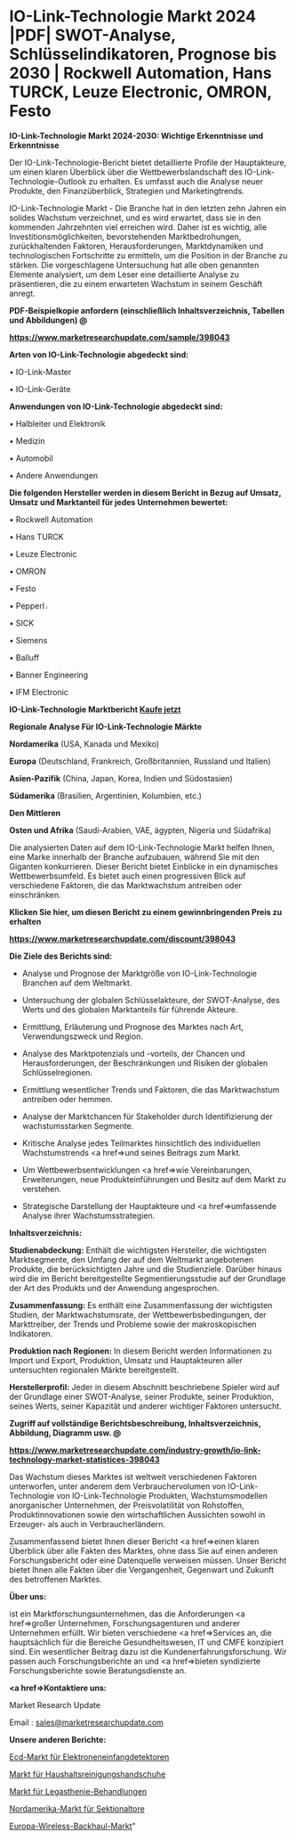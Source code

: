 # IO-Link-Technologie Markt 2024 |PDF| SWOT-Analyse, Schlüsselindikatoren, Prognose bis 2030 | Rockwell Automation, Hans TURCK, Leuze Electronic, OMRON, Festo

<strong>IO-Link-Technologie Markt 2024-2030: Wichtige Erkenntnisse und Erkenntnisse</strong>

Der IO-Link-Technologie-Bericht bietet detaillierte Profile der Hauptakteure, um einen klaren Überblick über die Wettbewerbslandschaft des IO-Link-Technologie-Outlook zu erhalten. Es umfasst auch die Analyse neuer Produkte, den Finanzüberblick, Strategien und Marketingtrends.

IO-Link-Technologie Markt - Die Branche hat in den letzten zehn Jahren ein solides Wachstum verzeichnet, und es wird erwartet, dass sie in den kommenden Jahrzehnten viel erreichen wird. Daher ist es wichtig, alle Investitionsmöglichkeiten, bevorstehenden Marktbedrohungen, zurückhaltenden Faktoren, Herausforderungen, Marktdynamiken und technologischen Fortschritte zu ermitteln, um die Position in der Branche zu stärken. Die vorgeschlagene Untersuchung hat alle oben genannten Elemente analysiert, um dem Leser eine detaillierte Analyse zu präsentieren, die zu einem erwarteten Wachstum in seinem Geschäft anregt.



<strong><b>PDF-Beispielkopie anfordern (einschließlich Inhaltsverzeichnis, Tabellen und Abbildungen) @ </b></strong>

<strong><a href=https://www.marketresearchupdate.com/sample/398043>

<strong>https://www.marketresearchupdate.com/sample/398043</u></a></strong></strong>



<strong>Arten von IO-Link-Technologie abgedeckt sind:</strong>

• IO-Link-Master

• IO-Link-Geräte



<strong>Anwendungen von IO-Link-Technologie abgedeckt sind:</strong>

• Halbleiter und Elektronik

• Medizin

• Automobil

• Andere Anwendungen



<strong>Die folgenden Hersteller werden in diesem Bericht in Bezug auf Umsatz, Umsatz und Marktanteil für jedes Unternehmen bewertet:</strong>

• Rockwell Automation

• Hans TURCK

• Leuze Electronic

• OMRON

• Festo

• Pepperlᛧ

• SICK

• Siemens

• Balluff

• Banner Engineering

• IFM Electronic



<strong>IO-Link-Technologie Marktbericht <a href=https://www.marketresearchupdate.com/buynow/398043>Kaufe jetzt</a></strong>



<strong>Regionale Analyse Für IO-Link-Technologie Märkte</strong>



<strong>Nordamerika</strong> (USA, Kanada und Mexiko)



<strong>Europa</strong> (Deutschland, Frankreich, Großbritannien, Russland und Italien)



<strong>Asien-Pazifik</strong> (China, Japan, Korea, Indien und Südostasien)



<strong>Südamerika</strong> (Brasilien, Argentinien, Kolumbien, etc.)



<strong>Den Mittleren</strong> 

<strong>Osten und Afrika</strong> (Saudi-Arabien, VAE, ägypten, Nigeria und Südafrika)

Die analysierten Daten auf dem IO-Link-Technologie Markt helfen Ihnen, eine Marke innerhalb der Branche aufzubauen, während Sie mit den Giganten konkurrieren. Dieser Bericht bietet Einblicke in ein dynamisches Wettbewerbsumfeld. Es bietet auch einen progressiven Blick auf verschiedene Faktoren, die das Marktwachstum antreiben oder einschränken.



<strong>Klicken Sie hier, um diesen Bericht zu einem gewinnbringenden Preis zu erhalten
</strong>

<strong><a href=https://www.marketresearchupdate.com/discount/398043>https://www.marketresearchupdate.com/discount/398043</b></u></strong></a>



<strong>Die Ziele des Berichts sind:</strong>

- Analyse und Prognose der Marktgröße von IO-Link-Technologie Branchen auf dem Weltmarkt.

- Untersuchung der globalen Schlüsselakteure, der SWOT-Analyse, des Werts und des globalen Marktanteils für führende Akteure.

- Ermittlung, Erläuterung und Prognose des Marktes nach Art, Verwendungszweck und Region.

- Analyse des Marktpotenzials und -vorteils, der Chancen und Herausforderungen, der Beschränkungen und Risiken der globalen Schlüsselregionen.

- Ermittlung wesentlicher Trends und Faktoren, die das Marktwachstum antreiben oder hemmen.

- Analyse der Marktchancen für Stakeholder durch Identifizierung der wachstumsstarken Segmente.

- Kritische Analyse jedes Teilmarktes hinsichtlich des individuellen Wachstumstrends <a href=>und</a> seines Beitrags zum Markt.

- Um Wettbewerbsentwicklungen <a href=>wie</a> Vereinbarungen, Erweiterungen, neue Produkteinführungen und Besitz auf dem Markt zu verstehen.

- Strategische Darstellung der Hauptakteure und <a href=>umfas</a>sende Analyse ihrer Wachstumsstrategien.



<strong>Inhaltsverzeichnis:</strong>



<strong>Studienabdeckung:</strong> Enthält die wichtigsten Hersteller, die wichtigsten Marktsegmente, den Umfang der auf dem Weltmarkt angebotenen Produkte, die berücksichtigten Jahre und die Studienziele. Darüber hinaus wird die im Bericht bereitgestellte Segmentierungsstudie auf der Grundlage der Art des Produkts und der Anwendung angesprochen.



<strong>Zusammenfassung:</strong> Es enthält eine Zusammenfassung der wichtigsten Studien, der Marktwachstumsrate, der Wettbewerbsbedingungen, der Markttreiber, der Trends und Probleme sowie der makroskopischen Indikatoren.



<strong>Produktion nach Regionen:</strong> In diesem Bericht werden Informationen zu Import und Export, Produktion, Umsatz und Hauptakteuren aller untersuchten regionalen Märkte bereitgestellt.



<strong>Herstellerprofil:</strong> Jeder in diesem Abschnitt beschriebene Spieler wird auf der Grundlage einer SWOT-Analyse, seiner Produkte, seiner Produktion, seines Werts, seiner Kapazität und anderer wichtiger Faktoren untersucht.



<strong><b>Zugriff auf vollständige Berichtsbeschreibung, Inhaltsverzeichnis, Abbildung, Diagramm usw. @ </b></strong>

<strong><a href=https://www.marketresearchupdate.com/industry-growth/io-link-technology-market-statistices-398043>https://www.marketresearchupdate.com/industry-growth/io-link-technology-market-statistices-398043</a></strong>

Das Wachstum dieses Marktes ist weltweit verschiedenen Faktoren unterworfen, unter anderem dem Verbrauchervolumen von IO-Link-Technologie von IO-Link-Technologie Produkten, Wachstumsmodellen anorganischer Unternehmen, der Preisvolatilität von Rohstoffen, Produktinnovationen sowie den wirtschaftlichen Aussichten sowohl in Erzeuger- als auch in Verbraucherländern.

Zusammenfassend bietet Ihnen dieser Bericht <a href=>einen</a> klaren Überblick über alle Fakten des Marktes, ohne dass Sie auf einen anderen Forschungsbericht oder eine Datenquelle verweisen müssen. Unser Bericht bietet Ihnen alle Fakten über die Vergangenheit, Gegenwart und Zukunft des betroffenen Marktes.



<strong>Über uns:</strong>

 ist ein Marktforschungsunternehmen, das die Anforderungen <a href=>großer</a> Unternehmen, Forschungsagenturen und anderer Unternehmen erfüllt. Wir bieten verschiedene <a href=>Services</a> an, die hauptsächlich für die Bereiche Gesundheitswesen, IT und CMFE konzipiert sind. Ein wesentlicher Beitrag dazu ist die Kundenerfahrungsforschung. Wir passen auch Forschungsberichte an und <a href=>bieten</a> syndizierte Forschungsberichte sowie Beratungsdienste an.



<strong><a href=>Kontaktiere uns:</a></strong>

Market Research Update

Email : sales@marketresearchupdate.com



<strong>Unsere anderen Berichte:</strong>

<a href=https://www.linkedin.com/pulse/electron-capture-detectors-ecd-market-expected-witness>Ecd-Markt für Elektroneneinfangdetektoren</a>

<a href=https://www.linkedin.com/pulse/household-cleaning-gloves-market-research>Markt für Haushaltsreinigungshandschuhe</a>

<a href=https://www.linkedin.com/pulse/dyslexia-treatments-market-size-trends-consumption>Markt für Legasthenie-Behandlungen</a>

<a href=https://www.linkedin.com/pulse/north-america-overhead-door-market-future-demand>Nordamerika-Markt für Sektionaltore</a>

<a href=https://www.linkedin.com/pulse/europe-wireless-backhaul-market-size-2023-top>Europa-Wireless-Backhaul-Markt</a>"
